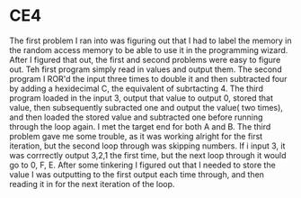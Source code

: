 CE4
===

The first problem I ran into was figuring out that I had to label the memory in the random access memory to be able to use it in the programming wizard. After I figured that out, the first and second problems were easy to figure out.  Teh first program simply read in values and output them.  The second program I ROR'd the input three times to double it and then subtracted four by adding a hexidecimal C, the equivalent of subrtacting 4.  The third program loaded in the input 3, output that value to output 0, stored that value, then subsequently subracted one and output the value( two times), and then loaded the stored value and subtracted one before running through the loop again. I met the target end for both A and B.  The third problem gave me some trouble, as it was working alright for the first iteration, but the second loop through was skipping numbers.  If i input 3, it was corrrectly output 3,2,1 the first time, but the next loop through it would go to 0, F, E. After some tinkering  I figured out that I needed to store the value I was outputting to the first output each time through, and then reading it in for the next iteration of the loop.  
